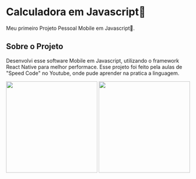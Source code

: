 # Calculadora em Javascript📰

Meu primeiro Projeto Pessoal Mobile em Javascript📱.

## Sobre o Projeto

Desenvolvi esse software Mobile em Javascript, utilizando o framework React Native para melhor performace.
Esse projeto foi feito pela aulas de "Speed Code" no Youtube, onde pude aprender na pratica a linguagem. 

<img src="https://github.com/Neckel23/Calculadora/assets/91476119/a1ab199d-fb70-441c-8b89-e90ee7c0281d" width ="250px" >
<img src="https://github.com/Neckel23/Calculadora/assets/91476119/8680e0a9-7e02-4d2a-81ef-b25647036c25" width ="250px" >
